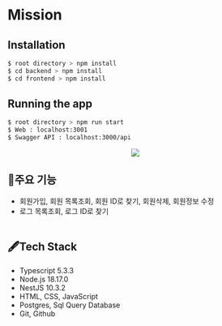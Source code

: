 # Mission

## Installation

```bash
$ root directory > npm install
$ cd backend > npm install
$ cd frontend > npm install
```

## Running the app

```bash
$ root directory > npm run start
$ Web : localhost:3001
$ Swagger API : localhost:3000/api
```

<p align="center"><img src="https://github.com/sangwoorhie/komapper-mission/assets/131964697/1e5e6ad8-4cad-431e-b69d-3a3164452c07"></p>

## 🔎주요 기능

- 회원가입, 회원 목록조회, 회원 ID로 찾기, 회원삭제, 회원정보 수정
- 로그 목록조회, 로그 ID로 찾기
  <br>
  <br>

## 🖋️Tech Stack

- Typescript 5.3.3
- Node.js 18.17.0
- NestJS 10.3.2
- HTML, CSS, JavaScript
- Postgres, Sql Query Database
- Git, Github
  <br>
  <br>
